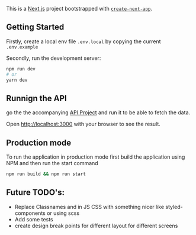 This is a [Next.js](https://nextjs.org/) project bootstrapped with [`create-next-app`](https://github.com/vercel/next.js/tree/canary/packages/create-next-app).

## Getting Started

Firstly, create a local env file `.env.local` by copying the current `.env.example`

Secondly, run the development server:

```bash
npm run dev
# or
yarn dev
```
## Runnign the API
go the the accompanying [API Project](https://github.com/Zamrik1/search-app-api) and run it to be able to fetch the data. 

Open [http://localhost:3000](http://localhost:3000) with your browser to see the result.

## Production mode

To run the application in production mode first build the application using NPM and then run the start command

```bash
npm run build && npm run start
```

## Future TODO's:

- Replace Classnames and in JS CSS with something nicer like styled-components or using scss
- Add some tests
- create design break points for different layout for different screens
